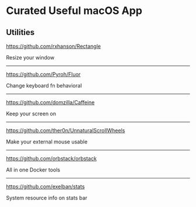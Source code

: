 # Curated Useful macOS App

## Utilities

https://github.com/rxhanson/Rectangle

Resize your window

----

https://github.com/Pyroh/Fluor

Change keyboard fn behavioral

----

https://github.com/domzilla/Caffeine

Keep your screen on

----

https://github.com/ther0n/UnnaturalScrollWheels

Make your external mouse usable

----

https://github.com/orbstack/orbstack

All in one Docker tools

----

https://github.com/exelban/stats

System resource info on stats bar
